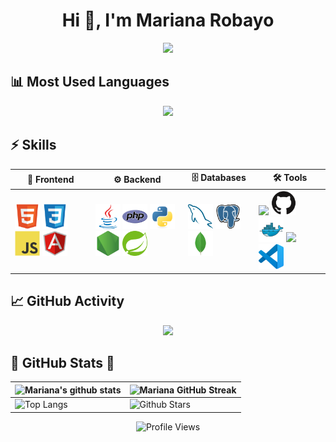 <h1 align="center">Hi 👋, I'm Mariana Robayo</h1>  
<p align="center"> 
  <a href="https://github.com/DenverCoder1/readme-typing-svg"> 
    <img src="https://readme-typing-svg.herokuapp.com?lines=Junior+Developer;Full+Stack+in+Progress;Always+learning+new+things;Open+to+opportunities&center=true&width=500&height=50&color=ff69b4"> 
  </a> 
</p>  


## 📊 Most Used Languages  
<div align="center">  
  <img src="https://github-readme-stats.vercel.app/api/top-langs/?username=mariana123robayo&layout=compact&langs_count=8&theme=transparent&title_color=ff69b4&text_color=ffb6c1" />  
</div>  



## ⚡ Skills  
<div align="center">

| 🎨 Frontend | ⚙️ Backend | 🗄️ Databases | 🛠️ Tools |
| --- | --- | --- | --- |
| <img src="https://raw.githubusercontent.com/devicons/devicon/master/icons/html5/html5-original.svg" width="40"/> <img src="https://raw.githubusercontent.com/devicons/devicon/master/icons/css3/css3-original.svg" width="40"/> <img src="https://raw.githubusercontent.com/devicons/devicon/master/icons/javascript/javascript-original.svg" width="40"/> <img src="https://raw.githubusercontent.com/devicons/devicon/master/icons/angularjs/angularjs-original.svg" width="40"/> | <img src="https://raw.githubusercontent.com/devicons/devicon/master/icons/java/java-original.svg" width="40"/> <img src="https://raw.githubusercontent.com/devicons/devicon/master/icons/php/php-original.svg" width="40"/> <img src="https://raw.githubusercontent.com/devicons/devicon/master/icons/python/python-original.svg" width="40"/> <img src="https://raw.githubusercontent.com/devicons/devicon/master/icons/nodejs/nodejs-original.svg" width="40"/> <img src="https://raw.githubusercontent.com/devicons/devicon/master/icons/spring/spring-original.svg" width="40"/> | <img src="https://raw.githubusercontent.com/devicons/devicon/master/icons/mysql/mysql-original.svg" width="40"/> <img src="https://raw.githubusercontent.com/devicons/devicon/master/icons/postgresql/postgresql-original.svg" width="40"/> <img src="https://raw.githubusercontent.com/devicons/devicon/master/icons/mongodb/mongodb-original.svg" width="40"/> | <img src="https://www.vectorlogo.zone/logos/git-scm/git-scm-icon.svg" width="40"/> <img src="https://raw.githubusercontent.com/devicons/devicon/master/icons/github/github-original.svg" width="40"/> <img src="https://raw.githubusercontent.com/devicons/devicon/master/icons/docker/docker-original.svg" width="40"/> <img src="https://www.vectorlogo.zone/logos/figma/figma-icon.svg" width="40"/> <img src="https://raw.githubusercontent.com/devicons/devicon/master/icons/vscode/vscode-original.svg" width="40"/> |

</div>  



## 📈 GitHub Activity  
<div align="center">  
  <img src="https://github-readme-activity-graph.vercel.app/graph?username=mariana123robayo&theme=github-compact&line=ff69b4&point=ffb6c1&area=true&hide_border=true"/>  
</div>  



## 🌸 GitHub Stats 🌸  
<div align="center">  

| ![Mariana's github stats](https://github-readme-stats.vercel.app/api?username=mariana123robayo&show_icons=true&theme=rose_pine&title_color=ffb6c1&icon_color=ff69b4) | ![Mariana GitHub Streak](https://github-readme-streak-stats.herokuapp.com/?user=mariana123robayo&theme=rose_pine) |  
| --- | --- |  
| ![Top Langs](https://github-readme-stats.vercel.app/api/top-langs/?username=mariana123robayo&layout=compact&theme=rose_pine&title_color=ffb6c1) | ![Github Stars](https://github-readme-stats.vercel.app/api?username=mariana123robayo&show_icons=true&locale=en&count_private=true&hide_rank=true&custom_title=My%20GitHub%20Stats&disable_animations=true&theme=rose_pine&title_color=ffb6c1) |  

</div>  

<p align="center"> 
  <img src="https://komarev.com/ghpvc/?username=mariana123robayo&label=Profile%20Views&color=ff69b4&style=flat" alt="Profile Views" /> 
</p>  
